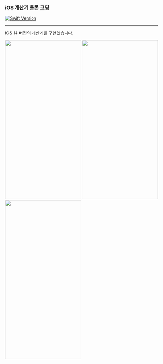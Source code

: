 ### iOS 계산기 클론 코딩
[![Swift Version](https://img.shields.io/badge/Swift-5.0-F16D39.svg?style=flat)](https://developer.apple.com/swift)

---
iOS 14 버전의 계산기를 구현했습니다. 

<div>
<img width="250" height="525" src="https://github.com/sangeui/iOS-Clone-Calculator/blob/main/Resources/iOS-Clone-Calculator-1.png">
<img width="250" height="525" src="https://github.com/sangeui/iOS-Clone-Calculator/blob/main/Resources/iOS-Clone-Calculator-2.png">
<img width="250" height="525" src="https://github.com/sangeui/iOS-Clone-Calculator/blob/main/Resources/iOS-Clone-Calculator-3.png">
</div>

